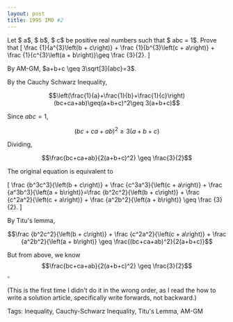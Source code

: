 ```yaml
---
layout: post
title: 1995 IMO #2
---
```

Let $ a$, $ b$, $ c$ be positive real numbers such that $ abc = 1$. Prove that
\[ \frac {1}{a^{3}\left(b + c\right)} + \frac {1}{b^{3}\left(c + a\right)} + \frac {1}{c^{3}\left(a + b\right)}\geq \frac {3}{2}.
\]

By AM-GM, $a+b+c \geq 3\sqrt[3]{abc}=3$. 

By the Cauchy Schwarz Inequality, 

$$\left(\frac{1}{a}+\frac{1}{b}+\frac{1}{c}\right)(bc+ca+ab)\geq(a+b+c)^2\geq 3(a+b+c)$$

Since $abc=1$, 

$$(bc+ca+ab)^2 \geq 3(a+b+c)$$

Dividing,

$$\frac{bc+ca+ab}{2(a+b+c)^2} \geq \frac{3}{2}$$

The original equation is equivalent to 

\[ \frac {b^3c^3}{\left(b + c\right)} + \frac {c^3a^3}{\left(c + a\right)} + \frac {a^3b^3}{\left(a + b\right)}=\frac {b^2c^2}{\left(b + c\right)} + \frac {c^2a^2}{\left(c + a\right)} + \frac {a^2b^2}{\left(a + b\right)} \geq \frac {3}{2}.
\]

By Titu's lemma, 

$$\frac {b^2c^2}{\left(b + c\right)} + \frac {c^2a^2}{\left(c + a\right)} + \frac {a^2b^2}{\left(a + b\right)} \geq \frac{(bc+ca+ab)^2}{2(a+b+c)}$$

But from above, we know $$\frac{bc+ca+ab}{2(a+b+c)^2} \geq \frac{3}{2}$$
$\square$

(This is the first time I didn't do it in the wrong order, as I read the how to write a solution article, specifically write forwards, not backward.)

Tags: Inequality, Cauchy-Schwarz Inequality, Titu's Lemma, AM-GM
